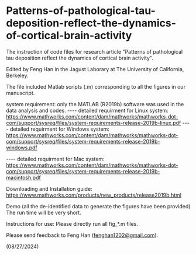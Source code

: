 # Patterns-of-pathological-tau-deposition-reflect-the-dynamics-of-cortical-brain-activity

The instruction of code files for research article "Patterns of pathological tau deposition reflect the dynamics of cortical brain activity".

Edited by Feng Han in the Jagust Laborary at The University of California, Berkeley.

The file included Matlab scripts (.m) corresponding to all the figures in our manuscript.

system requirement: only the MATLAB (R2019b) software was used in the data analysis and codes. ---- detailed requirment for Linux system: https://www.mathworks.com/content/dam/mathworks/mathworks-dot-com/support/sysreq/files/system-requirements-release-2019b-linux.pdf
---- detailed requirment for Windows system: https://www.mathworks.com/content/dam/mathworks/mathworks-dot-com/support/sysreq/files/system-requirements-release-2019b-windows.pdf

---- detailed requirment for Mac system: https://www.mathworks.com/content/dam/mathworks/mathworks-dot-com/support/sysreq/files/system-requirements-release-2019b-macintosh.pdf

Downloading and Installation guide: https://www.mathworks.com/products/new_products/release2019b.html

Demo (all the de-identified data to generate the figures have been provided) The run time will be very short.

Instructions for use: Please directly run all fig_*.m files.

Please send feedback to Feng Han (fenghan1202@gmail.com).

(08/27/2024)
